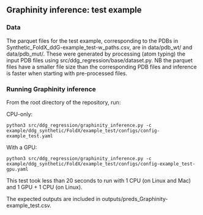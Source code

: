 ## Graphinity inference: test example

### Data
The parquet files for the test example, corresponding to the PDBs in Synthetic_FoldX_ddG-example_test-w_paths.csv, are in data/pdb_wt/ and data/pdb_mut/. These were generated by processing (atom typing) the input PDB files using src/ddg_regression/base/dataset.py. NB the parquet files have a smaller file size than the corresponding PDB files and inference is faster when starting with pre-processed files.

### Running Graphinity inference

From the root directory of the repository, run:

CPU-only:
```
python3 src/ddg_regression/graphinity_inference.py -c example/ddg_synthetic/FoldX/example_test/configs/config-example_test.yaml
```

With a GPU:
```
python3 src/ddg_regression/graphinity_inference.py -c example/ddg_synthetic/FoldX/example_test/configs/config-example_test-gpu.yaml
```

This test took less than 20 seconds to run with 1 CPU (on Linux and Mac) and 1 GPU + 1 CPU (on Linux).

The expected outputs are included in outputs/preds_Graphinity-example_test.csv.
